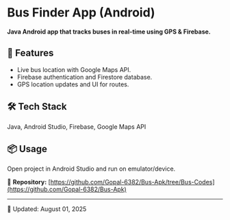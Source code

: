 # Bus Finder App (Android)

**Java Android app that tracks buses in real-time using GPS & Firebase.**

## 🚀 Features
- Live bus location with Google Maps API.
- Firebase authentication and Firestore database.
- GPS location updates and UI for routes.

## 🛠️ Tech Stack
Java, Android Studio, Firebase, Google Maps API

## 📦 Usage
Open project in Android Studio and run on emulator/device.

📂 **Repository:** [https://github.com/Gopal-6382/Bus-Apk/tree/Bus-Codes](https://github.com/Gopal-6382/Bus-Apk)

---
📅 Updated: August 01, 2025
